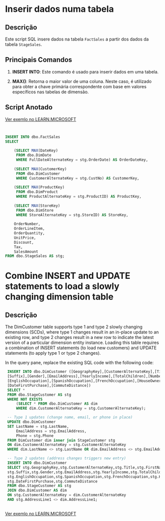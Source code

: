 # Inserir dados numa tabela

## Descrição
Este script SQL insere dados na tabela `FactSales` a partir dos dados da tabela `StageSales`. 

## Principais Comandos 

1. **INSERT INTO**: Este comando é usado para inserir dados em uma tabela.

2. **MAX()**: Retorna o maior valor de uma coluna. Neste caso, é utilizado para obter a chave primária correspondente com base em valores específicos nas tabelas de dimensão.

## Script Anotado
[Ver exemlo no LEARN.MICROSOFT](https://learn.microsoft.com/en-us/training/modules/load-optimize-data-into-relational-data-warehouse/6-load-fact-tables)

```sql


INSERT INTO dbo.FactSales
SELECT
    
    (SELECT MAX(DateKey)
     FROM dbo.DimDate
     WHERE FullDateAlternateKey = stg.OrderDate) AS OrderDateKey,
        
    (SELECT MAX(CustomerKey)
     FROM dbo.DimCustomer
     WHERE CustomerAlternateKey = stg.CustNo) AS CustomerKey,
        
    (SELECT MAX(ProductKey)
     FROM dbo.DimProduct
     WHERE ProductAlternateKey = stg.ProductID) AS ProductKey,
        
    (SELECT MAX(StoreKey)
     FROM dbo.DimStore
     WHERE StoreAlternateKey = stg.StoreID) AS StoreKey,
        
    OrderNumber,
    OrderLineItem,
    OrderQuantity,
    UnitPrice,
    Discount,
    Tax,
    SalesAmount
FROM dbo.StageSales AS stg;

```

# Combine INSERT and UPDATE statements to load a slowly changing dimension table

## Descrição
The DimCustomer table supports type 1 and type 2 slowly changing dimensions (SCDs), where type 1 changes result in an in-place update to an existing row, and type 2 changes result in a new row to indicate the latest version of a particular dimension entity instance. Loading this table requires a combination of INSERT statements (to load new customers) and UPDATE statements (to apply type 1 or type 2 changes).

In the query pane, replace the existing SQL code with the following code:

```sql
 INSERT INTO dbo.DimCustomer ([GeographyKey],[CustomerAlternateKey],[Title],[FirstName],[MiddleName],[LastName],[NameStyle],[BirthDate],[MaritalStatus],
 [Suffix],[Gender],[EmailAddress],[YearlyIncome],[TotalChildren],[NumberChildrenAtHome],[EnglishEducation],[SpanishEducation],[FrenchEducation],
 [EnglishOccupation],[SpanishOccupation],[FrenchOccupation],[HouseOwnerFlag],[NumberCarsOwned],[AddressLine1],[AddressLine2],[Phone],
 [DateFirstPurchase],[CommuteDistance])
 SELECT *
 FROM dbo.StageCustomer AS stg
 WHERE NOT EXISTS
     (SELECT * FROM dbo.DimCustomer AS dim
     WHERE dim.CustomerAlternateKey = stg.CustomerAlternateKey);

 -- Type 1 updates (change name, email, or phone in place)
 UPDATE dbo.DimCustomer
 SET LastName = stg.LastName,
     EmailAddress = stg.EmailAddress,
     Phone = stg.Phone
 FROM DimCustomer dim inner join StageCustomer stg
 ON dim.CustomerAlternateKey = stg.CustomerAlternateKey
 WHERE dim.LastName <> stg.LastName OR dim.EmailAddress <> stg.EmailAddress OR dim.Phone <> stg.Phone

 -- Type 2 updates (address changes triggers new entry)
 INSERT INTO dbo.DimCustomer
 SELECT stg.GeographyKey,stg.CustomerAlternateKey,stg.Title,stg.FirstName,stg.MiddleName,stg.LastName,stg.NameStyle,stg.BirthDate,stg.MaritalStatus,
 stg.Suffix,stg.Gender,stg.EmailAddress,stg.YearlyIncome,stg.TotalChildren,stg.NumberChildrenAtHome,stg.EnglishEducation,stg.SpanishEducation,stg.FrenchEducation,
 stg.EnglishOccupation,stg.SpanishOccupation,stg.FrenchOccupation,stg.HouseOwnerFlag,stg.NumberCarsOwned,stg.AddressLine1,stg.AddressLine2,stg.Phone,
 stg.DateFirstPurchase,stg.CommuteDistance
 FROM dbo.StageCustomer AS stg
 JOIN dbo.DimCustomer AS dim
 ON stg.CustomerAlternateKey = dim.CustomerAlternateKey
 AND stg.AddressLine1 <> dim.AddressLine1;
 
```
[Ver exemlo no LEARN.MICROSOFT](https://microsoftlearning.github.io/dp-203-azure-data-engineer/Instructions/Labs/09-Load-Data-into-Data-Warehouse.html)

